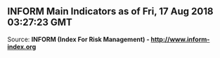 ## INFORM Main Indicators as of Fri, 17 Aug 2018 03:27:23 GMT

Source: **INFORM (Index For Risk Management) - http://www.inform-index.org**